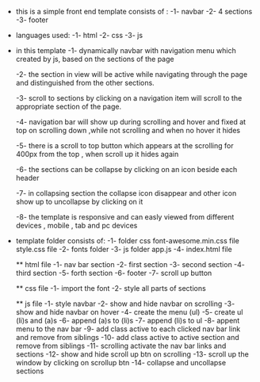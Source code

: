 * this is a simple front end template  consists of :
    -1- navbar
    -2- 4 sections
    -3- footer

* languages used:
    -1- html
    -2- css
    -3- js

* in this template 
    -1- dynamically navbar with navigation menu which created by js, based on the sections of the page

    -2- the section in view will be  active while navigating through the page and distinguished from the other sections.

    -3- scroll to sections by clicking on a navigation item will scroll to the appropriate section of the page.

    -4- navigation bar  will show up during scrolling and hover and fixed at top on scrolling down ,while not scrolling and when no hover it hides

    -5- there is a scroll to top button which appears at the scrolling for 400px from the top , when scroll up it hides again

    -6- the sections can be collapse by clicking on an icon beside each header 

    -7- in collapsing section the collapse icon disappear and other icon show up to uncollapse by clicking on it 

    -8- the template is responsive and can easly viewed from different devices , mobile , tab and pc devices

* template folder consists of:
    -1- folder css 
        font-awesome.min.css file
        style.css file
    -2- fonts folder
    -3- js folder
        app.js
    -4- index.html file

    ** html file
        -1- nav bar section
        -2- first section
        -3- second section
        -4- third section
        -5- forth section
        -6- footer
        -7- scroll up button

    ** css file
        -1- import the font 
        -2- style all parts of sections
    
    ** js file 
        -1- style navbar
        -2- show and hide navbar on scrolling
        -3- show and hide navbar on hover
        -4- create the menu (ul)
        -5- create ul (li)s and (a)s
        -6- append (a)s to (li)s
        -7- append (li)s to ul
        -8- appent menu to the nav bar
        -9- add class active to each clicked nav bar link and remove from siblings
        -10- add class active to active section and remove from siblings
        -11- scrolling activate the nav bar links and sections
        -12- show and hide scroll up btn on scrolling
        -13- scroll up the window by clicking on scrollup btn
        -14- collapse and uncollapse sections